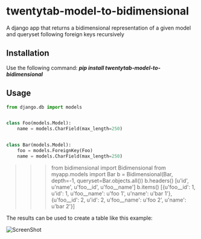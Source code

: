 twentytab-model-to-bidimensional
================================

A django app that returns a bidimensional representation of a given model and queryset following foreign keys recursively

## Installation

Use the following command: <b><i>pip install twentytab-model-to-bidimensional</i></b>


## Usage

```py
from django.db import models


class Foo(models.Model):
    name = models.CharField(max_length=250)


class Bar(models.Model):
    foo = models.ForeignKey(Foo)
    name = models.CharField(max_length=250)

```


>>> from bidimensional import Bidimensional
>>> from myapp.models import Bar
>>> b = Bidimensional(Bar, depth=-1, queryset=Bar.objects.all())
>>> b.headers()
[u'id', u'name', u'foo__id', u'foo__name']
>>> b.items()
[{u'foo__id': 1, u'id': 1, u'foo__name': u'foo 1', u'name': u'bar 1'}, {u'foo__id': 2, u'id': 2, u'foo__name': u'foo 2', u'name': u'bar 2'}]


The results can be used to create a table like this example:

![ScreenShot](https://raw.github.com/20tab/twentytab-model-to-bidimensional/master/screenshot.png)
